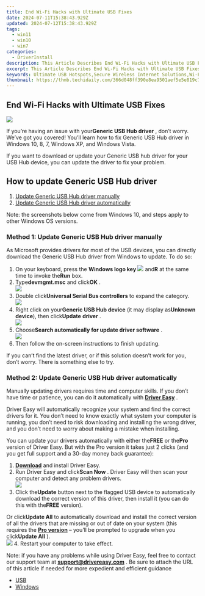 ```yaml
---
title: End Wi-Fi Hacks with Ultimate USB Fixes
date: 2024-07-11T15:38:43.929Z
updated: 2024-07-12T15:38:43.929Z
tags:
  - win11
  - win10
  - win7
categories:
  - DriverInstall
description: This Article Describes End Wi-Fi Hacks with Ultimate USB Fixes
excerpt: This Article Describes End Wi-Fi Hacks with Ultimate USB Fixes
keywords: Ultimate USB Hotspots,Secure Wireless Internet Solutions,Wi-Fi Protection via USB Devices,USB Data Security Networks,Eliminating Wi-Fi Vulnerabilities with USB Technology,Advanced Mobile Internet Fixes,USB Network Security Enhancements
thumbnail: https://thmb.techidaily.com/366d048ff390e8ea9501aef5e5e819c7e4080380cdd13cbf9ace19ed14365a41.jpg
---
```


## End Wi-Fi Hacks with Ultimate USB Fixes

![](https://images.drivereasy.com/wp-content/uploads/2018/09/img_5bab56796adf6.png)

 If you’re having an issue with your**Generic USB Hub driver** , don’t worry. We’ve got you covered! You’ll learn how to fix Generic USB Hub driver in Windows 10, 8, 7, Windows XP, and Windows Vista.

 If you want to download or update your Generic USB hub driver for your USB Hub device, you can update the driver to fix your problem.

## How to update Generic USB Hub driver

1. [Update Generic USB Hub driver manually](#M1)
2. [Update Generic USB Hub driver automatically](#M2)

 Note: the screenshots below come from Windows 10, and steps apply to other Windows OS versions.

### Method 1: Update Generic USB Hub driver manually

 As Microsoft provides drivers for most of the USB devices, you can directly download the Generic USB Hub driver from Windows to update. To do so:

1. On your keyboard, press the **Windows logo key ![](https://images.drivereasy.com/wp-content/uploads/2018/04/img_5ae0331bc08e4.png)**  and**R** at the same time to invoke the**Run** box.
2. Type**devmgmt.msc** and click**OK** .  
![](https://images.drivereasy.com/wp-content/uploads/2018/09/img_5bab5b059bcd1.jpg)
3. Double click**Universal Serial Bus controllers** to expand the category.  
![](https://images.drivereasy.com/wp-content/uploads/2018/09/img_5bab5b36224ee.jpg)
4. Right click on your**Generic USB Hub device** (it may display as**Unknown device**), then click**Update** **driver** .  
![](https://images.drivereasy.com/wp-content/uploads/2018/09/img_5bab5b77e675e.jpg)
5. Choose**Search automatically for update driver software** .  
![](https://images.drivereasy.com/wp-content/uploads/2018/09/img_5bab5ba7614b9.jpg)
6. Then follow the on-screen instructions to finish updating.

 If you can’t find the latest driver, or if this solution doesn’t work for you, don’t worry. There is something else to try.

###  Method 2: Update Generic USB Hub driver automatically

 Manually updating drivers requires time and computer skills. If you don’t have time or patience, you can do it automatically with **[Driver Easy](https://tools.techidaily.com/drivereasy/download/)**  .

 Driver Easy will automatically recognize your system and find the correct drivers for it. You don’t need to know exactly what system your computer is running, you don’t need to risk downloading and installing the wrong driver, and you don’t need to worry about making a mistake when installing.

 You can update your drivers automatically with either the**FREE** or the**Pro** version of Driver Easy. But with the Pro version it takes just 2 clicks (and you get full support and a 30-day money back guarantee):

1. **[Download](https://tools.techidaily.com/drivereasy/download/)**  and install Driver Easy.
2. Run Driver Easy and click**Scan Now** . Driver Easy will then scan your computer and detect any problem drivers.  
![](https://images.drivereasy.com/wp-content/uploads/2018/09/img_5bab5be1edc38.jpg)
3. Click the**Update** button next to the flagged USB device to automatically download the correct version of this driver, then install it (you can do this with the**FREE** version).  

 Or click**Update All** to automatically download and install the correct version of all the drivers that are missing or out of date on your system (this requires the **[Pro version](https://tools.techidaily.com/drivereasy/download/)**  – you’ll be prompted to upgrade when you click**Update All** ).  
![](https://images.drivereasy.com/wp-content/uploads/2018/09/img_5bab5ca897c59.jpg)
4. Restart your computer to take effect.

 Note: if you have any problems while using Driver Easy, feel free to contact our support team at **[support@drivereasy.com](mailto:support@drivereasy.com)**  . Be sure to attach the URL of this article if needed for more expedient and efficient guidance

* [USB](https://store.drivereasy.com/order/cart.php?PRODS=4731822&QTY=1&AFFILIATE=108875)
* [Windows](https://tools.techidaily.com/drivereasy/download/)

<ins class="adsbygoogle"
     style="display:block"
     data-ad-format="autorelaxed"
     data-ad-client="ca-pub-7571918770474297"
     data-ad-slot="1223367746"></ins>



<ins class="adsbygoogle"
     style="display:block"
     data-ad-client="ca-pub-7571918770474297"
     data-ad-slot="8358498916"
     data-ad-format="auto"
     data-full-width-responsive="true"></ins>





